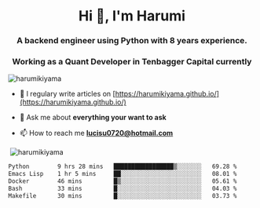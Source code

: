 <h1 align="center">Hi 👋, I'm Harumi</h1>
<h3 align="center">A backend engineer using <b>Python</b> with 8 years experience.</h3>
<h3 align="center">Working as a Quant Developer in <b>Tenbagger Capital</b> currently</h3>

<p align="left"> <img src="https://komarev.com/ghpvc/?username=harumikiyama" alt="harumikiyama" /> </p>


- 📝 I regulary write articles on [https://harumikiyama.github.io/](https://harumikiyama.github.io/)

- 💬 Ask me about **everything your want to ask**

- 📫 How to reach me **lucisu0720@hotmail.com**

<p>&nbsp;<img align="center" src="https://github-readme-stats.vercel.app/api?username=harumikiyama&show_icons=true" alt="harumikiyama" /></p>


<!--START_SECTION:waka-->

```txt
Python        9 hrs 28 mins   █████████████████▒░░░░░░░   69.28 %
Emacs Lisp    1 hr 5 mins     ██░░░░░░░░░░░░░░░░░░░░░░░   08.01 %
Docker        46 mins         █▒░░░░░░░░░░░░░░░░░░░░░░░   05.61 %
Bash          33 mins         █░░░░░░░░░░░░░░░░░░░░░░░░   04.03 %
Makefile      30 mins         █░░░░░░░░░░░░░░░░░░░░░░░░   03.73 %
```

<!--END_SECTION:waka-->
